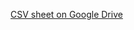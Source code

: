 [CSV sheet on Google Drive](https://drive.google.com/file/d/1piaVJumZT6pSUiG-Xb5fMa0E6KgQG-iJ/view?usp=sharing)
